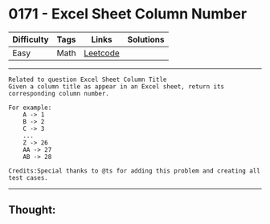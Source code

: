 # 0171 - Excel Sheet Column Number

Difficulty  | Tags | Links | Solutions
----------- | ---- | ----- | -----
Easy | Math | [Leetcode](https://leetcode.com/problems/excel-sheet-column-number/description/) |


-----------

```
Related to question Excel Sheet Column Title
Given a column title as appear in an Excel sheet, return its corresponding column number.

For example:
    A -> 1
    B -> 2
    C -> 3
    ...
    Z -> 26
    AA -> 27
    AB -> 28 

Credits:Special thanks to @ts for adding this problem and creating all test cases.
```

-----------

## Thought:
